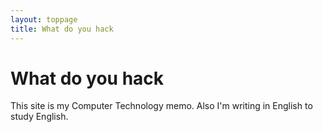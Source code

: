 ```yaml
---
layout: toppage
title: What do you hack
---
```


# What do you hack

This site is my Computer Technology memo. Also I'm writing in English to study English. 

